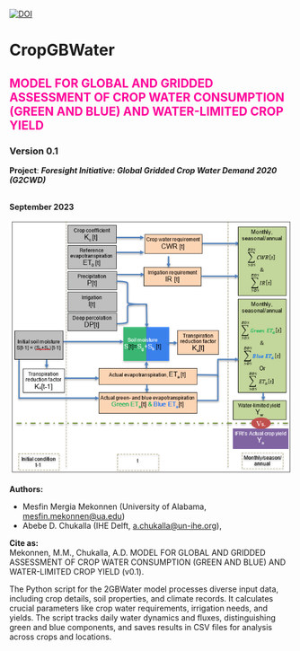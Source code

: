 [![DOI](https://zenodo.org/badge/698937360.svg)](https://zenodo.org/doi/10.5281/zenodo.10914452)
# CropGBWater
## <font color='#ff009a'> MODEL FOR GLOBAL AND GRIDDED ASSESSMENT OF CROP WATER CONSUMPTION (GREEN AND BLUE) AND WATER-LIMITED CROP YIELD </font> 
### Version 0.1
**Project**: ***Foresight Initiative: Global Gridded Crop Water Demand 2020 (G2CWD)***

<br/>**September 2023**

![title](CropGBWaterIMG.PNG)

**Authors:** 
* Mesfin Mergia Mekonnen (University of Alabama, mesfin.mekonnen@ua.edu)
* Abebe D. Chukalla (IHE Delft, a.chukalla@un-ihe.org),

**Cite as:** 
<br/>Mekonnen, M.M., Chukalla, A.D. MODEL FOR GLOBAL AND GRIDDED ASSESSMENT OF CROP WATER CONSUMPTION (GREEN AND BLUE) AND WATER-LIMITED CROP YIELD (v0.1). 

The Python script for the 2GBWater model processes diverse input data, including crop details, soil properties, and climate records. It calculates crucial parameters like crop water requirements, irrigation needs, and yields. The script tracks daily water dynamics and fluxes, distinguishing green and blue components, and saves results in CSV files for analysis across crops and locations. 
